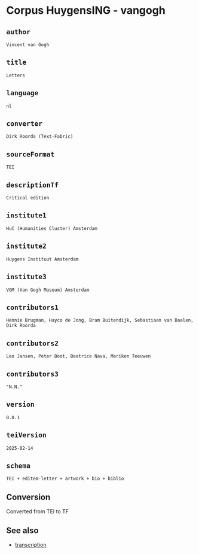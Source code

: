 




# Corpus HuygensING - vangogh

## `author`

`Vincent van Gogh`


## `title`

`Letters`


## `language`

`nl`


## `converter`

`Dirk Roorda (Text-Fabric)`


## `sourceFormat`

`TEI`


## `descriptionTf`

`Critical edition`


## `institute1`

`HuC (Humanities Cluster) Amsterdam`


## `institute2`

`Huygens Instituut Amsterdam`


## `institute3`

`VGM (Van Gogh Museum) Amsterdam`


## `contributors1`

`Hennie Brugman, Hayco de Jong, Bram Buitendijk, Sebastiaan van Daalen, Dirk Roorda`


## `contributors2`

`Leo Jansen, Peter Boot, Beatrice Nava, Mariken Teeuwen`


## `contributors3`

`"N.N."`


## `version`

`0.0.1`


## `teiVersion`

`2025-02-14`


## `schema`

`TEI + editem-letter + artwork + bio + biblio`


## Conversion

Converted from TEI to TF

## See also

*   [transcription](transcription.md)

